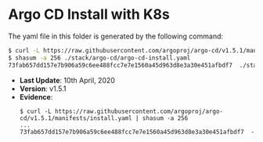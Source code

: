 # Argo CD Install with K8s

The yaml file in this folder is generated by the following command:

```bash
$ curl -L https://raw.githubusercontent.com/argoproj/argo-cd/v1.5.1/manifests/install.yaml > ./stack/argo-cd/argo-cd-install.yaml
$ shasum -a 256 ./stack/argo-cd/argo-cd-install.yaml
73fab657dd157e7b906a59c6ee488fcc7e7e1560a45d963d8e3a30e451afbdf7  ./stack/argo-cd/argo-cd-install.yaml
```

- **Last Update**: 10th April, 2020
- **Version**: v1.5.1
- **Evidence**:
  ```
  $ curl -L https://raw.githubusercontent.com/argoproj/argo-cd/v1.5.1/manifests/install.yaml | shasum -a 256
  ...
  73fab657dd157e7b906a59c6ee488fcc7e7e1560a45d963d8e3a30e451afbdf7  -
  ```
